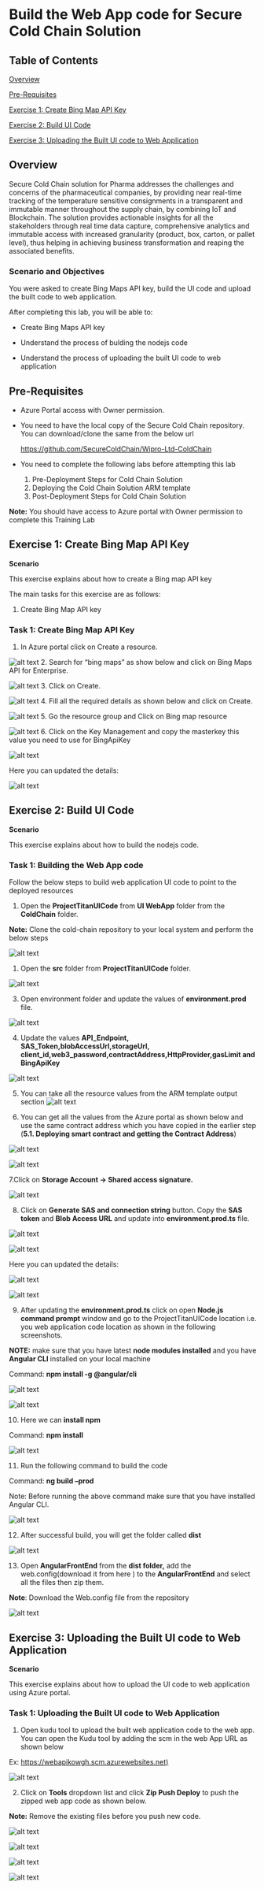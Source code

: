 # Build the Web App code for Secure Cold Chain Solution

## Table of Contents

[Overview](#Overview)

[Pre-Requisites](#Pre-requisites)

[Exercise 1: Create Bing Map API Key](#exercise-1-create-bing-map-api-key)

[Exercise 2: Build UI Code](#exercise-2-build-ui-code)

[Exercise 3: Uploading the Built UI code to Web Application](#exercise-3-uploading-the-built-ui-code-to-web-application)

## Overview

Secure Cold Chain solution for Pharma addresses the challenges and concerns of the pharmaceutical companies, by providing near real-time tracking of the temperature sensitive consignments in a transparent and immutable manner throughout the supply chain, by combining IoT and Blockchain. The solution provides actionable insights for all the stakeholders through real time data capture, comprehensive analytics and immutable access with increased granularity (product, box, carton, or pallet level), thus helping in achieving business transformation and reaping the associated benefits.

### Scenario and Objectives

You were asked to create Bing Maps API key, build the UI code and upload the built code to web application.

After completing this lab, you will be able to:

* Create Bing Maps API key

* Understand the process of bulding the nodejs code

* Understand the process of uploading the built UI code to web application

## Pre-Requisites

* Azure Portal access with Owner permission.
* You need to have the local copy of the Secure Cold Chain repository. You can download/clone the same from the below url
  
  https://github.com/SecureColdChain/Wipro-Ltd-ColdChain

* You need to complete the following labs before attempting this lab

  1. Pre-Deployment Steps for Cold Chain Solution
  2. Deploying the Cold Chain Solution ARM template
  3. Post-Deployment Steps for Cold Chain Solution

**Note:** You should have access to Azure portal with Owner permission to complete this Training Lab

## Exercise 1: Create Bing Map API Key

**Scenario**

This exercise explains about how to create a Bing map API key

The main tasks for this exercise are as follows:

1. Create Bing Map API key

### Task 1: Create Bing Map API Key

1. In Azure portal click on Create a resource.

![alt text](https://github.com/SecureColdChain/Wipro-Ltd-ColdChain/blob/master/Documentation/images/b1.png)
2. Search for “bing maps” as show below and click on Bing Maps API for Enterprise.

![alt text](https://github.com/SecureColdChain/Wipro-Ltd-ColdChain/blob/master/Documentation/images/b2.png)
3. Click on Create.

![alt text](https://github.com/SecureColdChain/Wipro-Ltd-ColdChain/blob/master/Documentation/images/b3.png)
4. Fill all the required details as shown below and click on Create.

![alt text](https://github.com/SecureColdChain/Wipro-Ltd-ColdChain/blob/master/Documentation/images/b4.png)
5. Go the resource group and Click on Bing map resource 

![alt text](https://github.com/SecureColdChain/Wipro-Ltd-ColdChain/blob/master/Documentation/images/b5.png)
6. Click on the Key Management and copy the masterkey this value you need to use for BingApiKey

![alt text](https://github.com/SecureColdChain/Wipro-Ltd-ColdChain/blob/master/Documentation/images/b6.png)

 Here you can updated the details:

![alt text](https://github.com/SecureColdChain/Wipro-Ltd-ColdChain/blob/master/Documentation/images/d70.png)

## Exercise 2: Build UI Code

**Scenario**

This exercise explains about how to build the nodejs code.

### Task 1: Building the Web App code

Follow the below steps to build web application UI code to point to the deployed resources 

1.	Open the **ProjectTitanUICode** from **UI WebApp** folder from the **ColdChain** folder. 

 **Note:** Clone the cold-chain repository to your local system and perform the below steps

![alt text](https://github.com/SecureColdChain/Wipro-Ltd-ColdChain/blob/master/Documentation/images/d61.png)

1. Open the **src** folder from **ProjectTitanUICode** folder.

![alt text](https://github.com/SecureColdChain/Wipro-Ltd-ColdChain/blob/master/Documentation/images/d62.png)

3.	Open environment folder and update the values of **environment.prod** file.

![alt text](https://github.com/SecureColdChain/Wipro-Ltd-ColdChain/blob/master/Documentation/images/d63.png)

4.	Update the values **API_Endpoint, SAS_Token,blobAccessUrl,storageUrl, client_id,web3_password,contractAddress,HttpProvider,gasLimit and BingApiKey**

![alt text](https://github.com/SecureColdChain/Wipro-Ltd-ColdChain/blob/master/Documentation/images/d64.png)

5. You can take all the resource values from the ARM template output section
![alt text](https://github.com/SecureColdChain/Wipro-Ltd-ColdChain/blob/master/Documentation/images/d128.png) 

6.	You can get all the values from the Azure portal as shown below and use the same contract address which you have copied in the earlier step (**5.1. Deploying smart contract and getting the Contract Address**)

![alt text](https://github.com/SecureColdChain/Wipro-Ltd-ColdChain/blob/master/Documentation/images/d65.png)

![alt text](https://github.com/SecureColdChain/Wipro-Ltd-ColdChain/blob/master/Documentation/images/d66.png)

7.Click on **Storage Account -> Shared access signature.**

![alt text](https://github.com/SecureColdChain/Wipro-Ltd-ColdChain/blob/master/Documentation/images/d67.png)

8. Click on **Generate SAS and connection string** button. Copy the **SAS token** and **Blob Access URL** and update into **environment.prod.ts** file.

![alt text](https://github.com/SecureColdChain/Wipro-Ltd-ColdChain/blob/master/Documentation/images/d68.png)

![alt text](https://github.com/SecureColdChain/Wipro-Ltd-ColdChain/blob/master/Documentation/images/d69.png)

Here you can updated the details:
 
![alt text](https://github.com/SecureColdChain/Wipro-Ltd-ColdChain/blob/master/Documentation/images/d70.png)

![alt text](https://github.com/SecureColdChain/Wipro-Ltd-ColdChain/blob/master/Documentation/images/d127.png)

9. After updating the **environment.prod.ts** click on open **Node.js command prompt** window and go to the ProjectTitanUICode location i.e. you web application code location as shown in the following screenshots.

**NOTE:** make sure that you have latest **node modules installed** and you have **Angular CLI** installed on your local machine

Command: **npm install -g @angular/cli**

![alt text](https://github.com/SecureColdChain/Wipro-Ltd-ColdChain/blob/master/Documentation/images/d71.png)

![alt text](https://github.com/SecureColdChain/Wipro-Ltd-ColdChain/blob/master/Documentation/images/d72.png)

10. Here we can **install npm**

Command: **npm install**

![alt text](https://github.com/SecureColdChain/Wipro-Ltd-ColdChain/blob/master/Documentation/images/d73.png)

11.	Run the following command to build the code 

Command: **ng build –prod**

Note: Before running the above command make sure that you have installed Angular CLI.

![alt text](https://github.com/SecureColdChain/Wipro-Ltd-ColdChain/blob/master/Documentation/images/d74.png)

12. After successful build, you will get the folder called **dist**

![alt text](https://github.com/SecureColdChain/Wipro-Ltd-ColdChain/blob/master/Documentation/images/d75.png)

13.	Open **AngularFrontEnd** from the **dist folder,** add the web.config(download it from here ) to the **AngularFrontEnd** and select all the files then zip them. 

**Note**: Download the Web.config file from the repository

![alt text](https://github.com/SecureColdChain/Wipro-Ltd-ColdChain/blob/master/Documentation/images/d76.png)

## Exercise 3: Uploading the Built UI code to Web Application

**Scenario**

This exercise explains about how to upload the UI code to web application using Azure portal.

### Task 1: Uploading the Built UI code to Web Application

1. Open kudu tool to upload the built web application code to the web app. You can open the Kudu tool by adding the scm in the web App URL as shown below 

Ex: <https://webapikowgh.scm.azurewebsites.net)>

![alt text](https://github.com/SecureColdChain/Wipro-Ltd-ColdChain/blob/master/Documentation/images/d77.png)

2. Click on **Tools** dropdown list and click **Zip Push Deploy** to push the zipped web app code as shown below.

**Note:** Remove the existing files before you push new code. 

![alt text](https://github.com/SecureColdChain/Wipro-Ltd-ColdChain/blob/master/Documentation/images/d78.png)

![alt text](https://github.com/SecureColdChain/Wipro-Ltd-ColdChain/blob/master/Documentation/images/d79.png)

![alt text](https://github.com/SecureColdChain/Wipro-Ltd-ColdChain/blob/master/Documentation/images/d80.png)

![alt text](https://github.com/SecureColdChain/Wipro-Ltd-ColdChain/blob/master/Documentation/images/d81.png)
